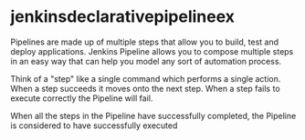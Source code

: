 # jenkinsdeclarativepipelineex



Pipelines are made up of multiple steps that allow you to build, test and deploy applications. Jenkins Pipeline allows you to compose multiple steps in an easy way that can help you model any sort of automation process.

Think of a "step" like a single command which performs a single action. When a step succeeds it moves onto the next step. When a step fails to execute correctly the Pipeline will fail.

When all the steps in the Pipeline have successfully completed, the Pipeline is considered to have successfully executed
